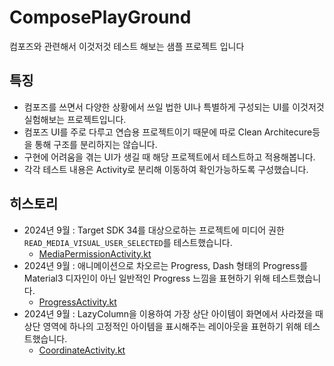 # ComposePlayGround
컴포즈와 관련해서 이것저것 테스트 해보는 샘플 프로젝트 입니다

## 특징
- 컴포즈를 쓰면서 다양한 상황에서 쓰일 법한 UI나 특별하게 구성되는 UI를 이것저것 실험해보는 프로젝트입니다.
- 컴포즈 UI를 주로 다루고 연습용 프로젝트이기 때문에 따로 Clean Architecure등을 통해 구조를 분리하지는 않습니다.
- 구현에 어려움을 겪는 UI가 생길 때 해당 프로젝트에서 테스트하고 적용해봅니다.
- 각각 테스트 내용은 Activity로 분리해 이동하여 확인가능하도록 구성했습니다.

## 히스토리
- 2024년 9월 : Target SDK 34를 대상으로하는 프로젝트에 미디어 권한 `READ_MEDIA_VISUAL_USER_SELECTED`를 테스트했습니다.
  - [MediaPermissionActivity.kt](https://github.com/kangmin1012/ComposePlayGround/blob/master/app/src/main/java/compose/play/ground/permission/MediaPermissionActivity.kt)
- 2024년 9월 : 애니메이션으로 차오르는 Progress, Dash 형태의 Progress를 Material3 디자인이 아닌 일반적인 Progress 느낌을 표현하기 위해 테스트했습니다.
  - [ProgressActivity.kt](https://github.com/kangmin1012/ComposePlayGround/blob/master/app/src/main/java/compose/play/ground/progress/ProgressActivity.kt)
- 2024년 9월 : LazyColumn을 이용하여 가장 상단 아이템이 화면에서 사라졌을 때 상단 영역에 하나의 고정적인 아이템을 표시해주는 레이아웃을 표현하기 위해 테스트했습니다.
  - [CoordinateActivity.kt](https://github.com/kangmin1012/ComposePlayGround/blob/master/app/src/main/java/compose/play/ground/coordinate/CoordinateActivity.kt) 
